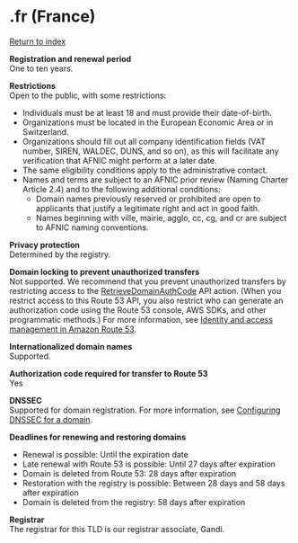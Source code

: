 # \.fr \(France\)<a name="fr"></a>

[Return to index](registrar-tld-list.md#index)

**Registration and renewal period**  
One to ten years\.

**Restrictions**  
Open to the public, with some restrictions:  
+ Individuals must be at least 18 and must provide their date\-of\-birth\. 
+ Organizations must be located in the European Economic Area or in Switzerland\. 
+ Organizations should fill out all company identification fields \(VAT number, SIREN, WALDEC, DUNS, and so on\), as this will facilitate any verification that AFNIC might perform at a later date\.
+ The same eligibility conditions apply to the administrative contact\.
+ Names and terms are subject to an AFNIC prior review \(Naming Charter Article 2\.4\) and to the following additional conditions:
  + Domain names previously reserved or prohibited are open to applicants that justify a legitimate right and act in good faith\.
  + Names beginning with ville, mairie, agglo, cc, cg, and cr are subject to AFNIC naming conventions\. 

**Privacy protection**  
Determined by the registry\.

**Domain locking to prevent unauthorized transfers**  
Not supported\. We recommend that you prevent unauthorized transfers by restricting access to the [RetrieveDomainAuthCode](https://docs.aws.amazon.com/Route53/latest/APIReference/API_domains_RetrieveDomainAuthCode.html) API action\. \(When you restrict access to this Route 53 API, you also restrict who can generate an authorization code using the Route 53 console, AWS SDKs, and other programmatic methods\.\) For more information, see [Identity and access management in Amazon Route 53](auth-and-access-control.md)\.

**Internationalized domain names**  
Supported\.

**Authorization code required for transfer to Route 53**  
Yes

**DNSSEC**  
Supported for domain registration\. For more information, see [Configuring DNSSEC for a domain](domain-configure-dnssec.md)\.

**Deadlines for renewing and restoring domains**  
+ Renewal is possible: Until the expiration date
+ Late renewal with Route 53 is possible: Until 27 days after expiration
+ Domain is deleted from Route 53: 28 days after expiration
+ Restoration with the registry is possible: Between 28 days and 58 days after expiration
+ Domain is deleted from the registry: 58 days after expiration

**Registrar**  
The registrar for this TLD is our registrar associate, Gandi\.
